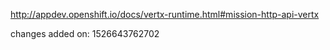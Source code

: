 http://appdev.openshift.io/docs/vertx-runtime.html#mission-http-api-vertx

changes added on: 1526643762702

